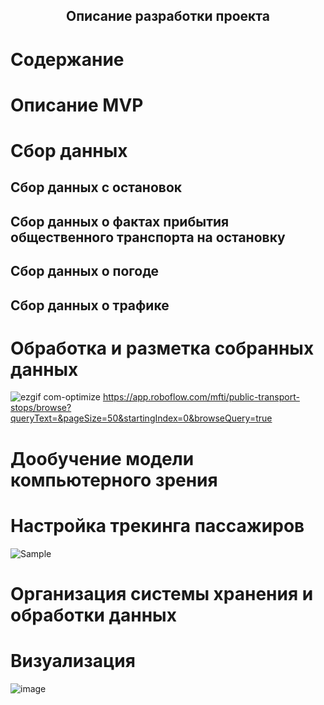 <div align="center"> <h2><b>Описание разработки проекта</b></h2></div>

# Содержание
# Описание MVP
# Сбор данных
## Сбор данных с остановок
## Сбор данных о фактах прибытия общественного транспорта на остановку
## Сбор данных о погоде
## Сбор данных о трафике
# Обработка и разметка собранных данных
![ezgif com-optimize](https://github.com/user-attachments/assets/aa6e67ee-0007-4790-b321-23bca3d8ee64)
https://app.roboflow.com/mfti/public-transport-stops/browse?queryText=&pageSize=50&startingIndex=0&browseQuery=true
# Дообучение модели компьютерного зрения
# Настройка трекинга пассажиров
![Sample](https://github.com/user-attachments/assets/69770a81-ac55-447d-98b7-a4629a33de3d)
# Организация системы хранения и обработки данных
# Визуализация
![image](https://github.com/user-attachments/assets/0d43cf30-c875-46ff-bd7c-740d0112e78e)

